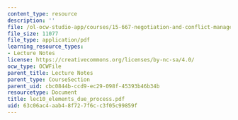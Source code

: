 ```yaml
---
content_type: resource
description: ''
file: /ol-ocw-studio-app/courses/15-667-negotiation-and-conflict-management-spring-2001/63c06ac4aab48f727f6cc3f05c99859f_lec10_elements_due_process.pdf
file_size: 11077
file_type: application/pdf
learning_resource_types:
- Lecture Notes
license: https://creativecommons.org/licenses/by-nc-sa/4.0/
ocw_type: OCWFile
parent_title: Lecture Notes
parent_type: CourseSection
parent_uid: cbc0844b-ccd9-ec29-098f-45393b46b34b
resourcetype: Document
title: lec10_elements_due_process.pdf
uid: 63c06ac4-aab4-8f72-7f6c-c3f05c99859f
---
```

